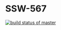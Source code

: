 # SSW-567
[![build status of master](https://travis-ci.org/saikirankondapalli03/SSW-567.svg?branch=master)](https://travis-ci.org/saikirankondapalli03/SSW-567) 
